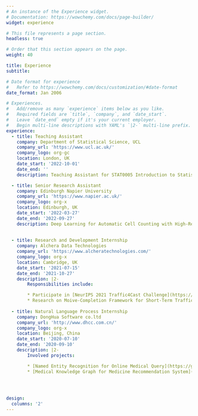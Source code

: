 ```yaml
---
# An instance of the Experience widget.
# Documentation: https://wowchemy.com/docs/page-builder/
widget: experience

# This file represents a page section.
headless: true

# Order that this section appears on the page.
weight: 40

title: Experience
subtitle:

# Date format for experience
#   Refer to https://wowchemy.com/docs/customization/#date-format
date_format: Jan 2006

# Experiences.
#   Add/remove as many `experience` items below as you like.
#   Required fields are `title`, `company`, and `date_start`.
#   Leave `date_end` empty if it's your current employer.
#   Begin multi-line descriptions with YAML's `|2-` multi-line prefix.
experience:
  - title: Teaching Assistant 
    company: Department of Statistical Science, UCL
    company_url: 'https://www.ucl.ac.uk/'
    company_logo: org-gc
    location: London, UK
    date_start: '2022-10-01'
    date_end: ''
    description: Teaching Assistant for STAT0005 Introduction to Statistical Inference

  - title: Senior Research Assistant
    company: Edinburgh Napier University 
    company_url: 'https://www.napier.ac.uk/'
    company_logo: org-x
    location: Edinburgh, UK
    date_start: '2022-03-27'
    date_end: '2022-09-27'
    description: Deep Learning for Automatic Cell Counting with High-Resolution Medical Image.
  
  
  - title: Research and Development Internship
    company: Alchera Data Technologies
    company_url: 'https://www.alcheratechnologies.com/'
    company_logo: org-x
    location: Cambridge, UK
    date_start: '2021-07-15'
    date_end: '2021-10-27'
    description: |2-
        Responsibilities include:  

        * Participate in [NeurIPS 2021 Traffic4Cast Challenge](https://gitlab.com/alchera/alchera-traffic4cast-2021) 
        * Research on Moive-Completion Framework for Short-Term Traffic Predictions
  
  - title: Natural Language Process Internship
    company: DongHua Software co.ltd
    company_url: 'http://www.dhcc.com.cn/'
    company_logo: org-x
    location: Beijing, China
    date_start: '2020-07-10'
    date_end: '2020-09-10'
    description: |2-
        Involved projects:

        * [Named Entity Recognition for Online Medical Query](https://github.com/yyimingucl/NER-MEDICAL-QUERY)
        * [Medical Knowledge Graph for Medicine Recommendation System](https://github.com/yyimingucl/Medical_KG)

   
      

design:
  columns: '2'
---
```

